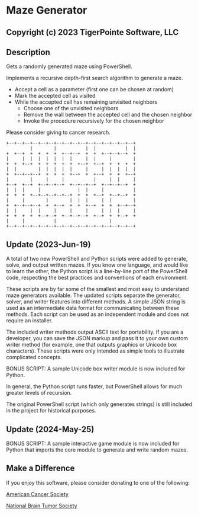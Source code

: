 # Maze Generator
## Copyright (c) 2023 TigerPointe Software, LLC

## Description
Gets a randomly generated maze using PowerShell.

Implements a recursive depth-first search algorithm to generate a maze.

  - Accept a cell as a parameter (first one can be chosen at random)
  - Mark the accepted cell as visited
  - While the accepted cell has remaining unvisited neighbors
    - Choose one of the unvisited neighbors
    - Remove the wall between the accepted cell and the chosen neighbor
    - Invoke the procedure recursively for the chosen neighbor

Please consider giving to cancer research.

    +--+--+--+--+--+--+--+--+--+--+--+--+--+--+--+--+
             |        |           |  |           |  |
    +  +--+  +  +  +  +  +--+--+  +  +  +--+--+--+  +
    |     |  |  |  |  |  |  |     |  |     |        |
    +  +  +--+  +  +  +  +  +  +--+  +--+  +  +  +  +
    |  |        |  |  |  |  |     |     |  |  |  |  |
    +  +--+--+--+  +  +  +  +--+  +  +--+  +  +  +--+
    |        |     |     |           |     |  |     |
    +--+  +--+  +--+--+--+  +--+--+--+  +--+--+--+  +
    |  |  |     |              |  |     |           |
    +  +  +  +--+--+--+--+--+  +  +  +--+  +--+--+  +
    |     |        |        |  |  |     |  |        |
    +  +--+--+--+  +  +--+  +  +  +--+  +  +  +--+--+
    |  |     |  |     |     |     |     |  |  |     |
    +  +  +  +  +--+--+  +--+--+--+  +--+  +  +--+  +
    |     |           |                    |         
    +--+--+--+--+--+--+--+--+--+--+--+--+--+--+--+--+

## Update (2023-Jun-19)
A total of two new PowerShell and Python scripts were added to generate, solve, and output written mazes.  If you know one language, and would like to learn the other, the Python script is a line-by-line port of the PowerShell code, respecting the best practices and conventions of each environment.

These scripts are by far some of the smallest and most easy to understand maze generators available.  The updated scripts separate the generator, solver, and writer features into different methods.  A simple JSON string is used as an intermediate data format for communicating between these methods.  Each script can be used as an independent module and does not require an installer.

The included writer methods output ASCII text for portability.  If you are a developer, you can save the JSON markup and pass it to your own custom writer method (for example, one that outputs graphics or Unicode box characters).  These scripts were only intended as simple tools to illustrate complicated concepts.

BONUS SCRIPT:  A sample Unicode box writer module is now included for Python.

In general, the Python script runs faster, but PowerShell allows for much greater levels of recursion.

The original PowerShell script (which only generates strings) is still included in the project for historical purposes.

## Update (2024-May-25)
BONUS SCRIPT:  A sample interactive game module is now included for Python that imports the core module to generate and write random mazes.

## Make a Difference
If you enjoy this software, please consider donating to one of the following:

[American Cancer Society](https://www.cancer.org)

[National Brain Tumor Society](https://braintumor.org)